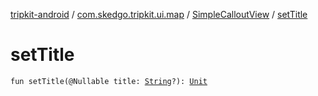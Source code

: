 [tripkit-android](../../index.md) / [com.skedgo.tripkit.ui.map](../index.md) / [SimpleCalloutView](index.md) / [setTitle](./set-title.md)

# setTitle

`fun setTitle(@Nullable title: `[`String`](https://kotlinlang.org/api/latest/jvm/stdlib/kotlin/-string/index.html)`?): `[`Unit`](https://kotlinlang.org/api/latest/jvm/stdlib/kotlin/-unit/index.html)